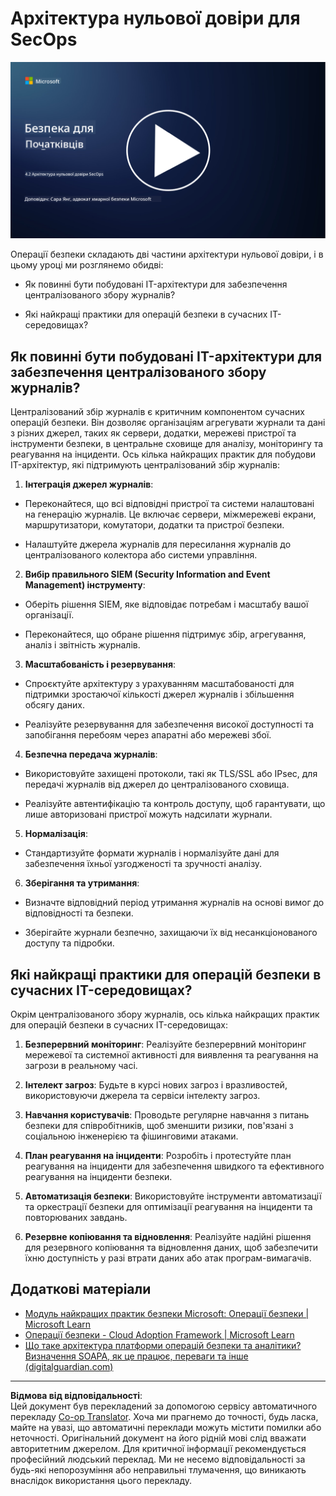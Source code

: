 <!--
CO_OP_TRANSLATOR_METADATA:
{
  "original_hash": "45bbdc114e70936816b0b3e7c40189cf",
  "translation_date": "2025-09-03T21:21:50+00:00",
  "source_file": "4.2 SecOps zero trust architecture.md",
  "language_code": "uk"
}
-->
# Архітектура нульової довіри для SecOps

[![Дивитися відео](../../translated_images/4-2_placeholder.20e2345a0848364aaf73ddda28f676a3d9980843c51a0050774b268037db079d.uk.png)](https://learn-video.azurefd.net/vod/player?id=8a2c36d9-8117-4576-ad5b-787667d13603)

Операції безпеки складають дві частини архітектури нульової довіри, і в цьому уроці ми розглянемо обидві:

- Як повинні бути побудовані IT-архітектури для забезпечення централізованого збору журналів?

- Які найкращі практики для операцій безпеки в сучасних IT-середовищах?

## Як повинні бути побудовані IT-архітектури для забезпечення централізованого збору журналів?

Централізований збір журналів є критичним компонентом сучасних операцій безпеки. Він дозволяє організаціям агрегувати журнали та дані з різних джерел, таких як сервери, додатки, мережеві пристрої та інструменти безпеки, в центральне сховище для аналізу, моніторингу та реагування на інциденти. Ось кілька найкращих практик для побудови IT-архітектур, які підтримують централізований збір журналів:

1. **Інтеграція джерел журналів**:

- Переконайтеся, що всі відповідні пристрої та системи налаштовані на генерацію журналів. Це включає сервери, міжмережеві екрани, маршрутизатори, комутатори, додатки та пристрої безпеки.

- Налаштуйте джерела журналів для пересилання журналів до централізованого колектора або системи управління.

2. **Вибір правильного SIEM (Security Information and Event Management) інструменту**:

- Оберіть рішення SIEM, яке відповідає потребам і масштабу вашої організації.

- Переконайтеся, що обране рішення підтримує збір, агрегування, аналіз і звітність журналів.

3. **Масштабованість і резервування**:

- Спроєктуйте архітектуру з урахуванням масштабованості для підтримки зростаючої кількості джерел журналів і збільшення обсягу даних.

- Реалізуйте резервування для забезпечення високої доступності та запобігання перебоям через апаратні або мережеві збої.

4. **Безпечна передача журналів**:

- Використовуйте захищені протоколи, такі як TLS/SSL або IPsec, для передачі журналів від джерел до централізованого сховища.

- Реалізуйте автентифікацію та контроль доступу, щоб гарантувати, що лише авторизовані пристрої можуть надсилати журнали.

5. **Нормалізація**:

- Стандартизуйте формати журналів і нормалізуйте дані для забезпечення їхньої узгодженості та зручності аналізу.

6. **Зберігання та утримання**:

- Визначте відповідний період утримання журналів на основі вимог до відповідності та безпеки.

- Зберігайте журнали безпечно, захищаючи їх від несанкціонованого доступу та підробки.

## Які найкращі практики для операцій безпеки в сучасних IT-середовищах?

Окрім централізованого збору журналів, ось кілька найкращих практик для операцій безпеки в сучасних IT-середовищах:

1. **Безперервний моніторинг**: Реалізуйте безперервний моніторинг мережевої та системної активності для виявлення та реагування на загрози в реальному часі.

2. **Інтелект загроз**: Будьте в курсі нових загроз і вразливостей, використовуючи джерела та сервіси інтелекту загроз.

3. **Навчання користувачів**: Проводьте регулярне навчання з питань безпеки для співробітників, щоб зменшити ризики, пов'язані з соціальною інженерією та фішинговими атаками.

4. **План реагування на інциденти**: Розробіть і протестуйте план реагування на інциденти для забезпечення швидкого та ефективного реагування на інциденти безпеки.

5. **Автоматизація безпеки**: Використовуйте інструменти автоматизації та оркестрації безпеки для оптимізації реагування на інциденти та повторюваних завдань.

6. **Резервне копіювання та відновлення**: Реалізуйте надійні рішення для резервного копіювання та відновлення даних, щоб забезпечити їхню доступність у разі втрати даних або атак програм-вимагачів.

## Додаткові матеріали

- [Модуль найкращих практик безпеки Microsoft: Операції безпеки | Microsoft Learn](https://learn.microsoft.com/security/operations/security-operations-videos-and-decks?WT.mc_id=academic-96948-sayoung)
- [Операції безпеки - Cloud Adoption Framework | Microsoft Learn](https://learn.microsoft.com/azure/cloud-adoption-framework/secure/security-operations?WT.mc_id=academic-96948-sayoung)
- [Що таке архітектура платформи операцій безпеки та аналітики? Визначення SOAPA, як це працює, переваги та інше (digitalguardian.com)](https://www.digitalguardian.com/blog/what-security-operations-and-analytics-platform-architecture-definition-soapa-how-it-works#:~:text=All%20in%20all%2C%20security%20operations%20and%20analytics%20platform,become%20more%20efficient%20and%20operative%20with%20your%20security.)

---

**Відмова від відповідальності**:  
Цей документ був перекладений за допомогою сервісу автоматичного перекладу [Co-op Translator](https://github.com/Azure/co-op-translator). Хоча ми прагнемо до точності, будь ласка, майте на увазі, що автоматичні переклади можуть містити помилки або неточності. Оригінальний документ на його рідній мові слід вважати авторитетним джерелом. Для критичної інформації рекомендується професійний людський переклад. Ми не несемо відповідальності за будь-які непорозуміння або неправильні тлумачення, що виникають внаслідок використання цього перекладу.